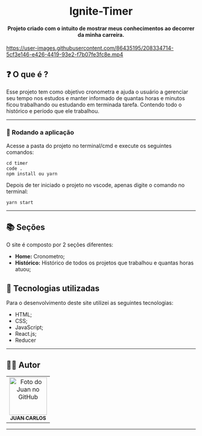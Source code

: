 <h1 align="center">
  <br>Ignite-Timer
</h1>

<h4 align="center">
  Projeto criado com o intuito de mostrar meus conhecimentos ao decorrer da minha carreira.
</h4>

https://user-images.githubusercontent.com/86435195/208334714-5cf3e146-e426-4419-93e2-f7b07fe3fc8e.mp4

## ❓ O que é ?

Esse projeto tem como objetivo cronometra e ajuda o usuário a gerenciar seu tempo nos estudos e manter informado de quantas horas e minutos ficou trabalhando ou estudando em terminada tarefa. Contendo todo o histórico e período que ele trabalhou.

<hr>

<h3>🧭 Rodando a aplicação</h3>

<span class="pl-c"><span class="pl-c"></span> Acesse a pasta do projeto no terminal/cmd e execute os seguintes comandos:</span>

```
cd timer
code .
npm install ou yarn
```
<span class="pl-c"><span class="pl-c"></span>Depois de ter iniciado o projeto no vscode, apenas digite o comando no terminal:</span>

```
yarn start
```
<hr>

## 📚 Seções
O site é composto por 2 seções diferentes:

- **Home:** Cronometro;
- **Histórico:** Histórico de todos os projetos que trabalhou e quantas horas atuou;


## 💼 Tecnologias utilizadas
Para o desenvolvimento deste site utilizei as seguintes tecnologias:

- HTML;
- CSS;
- JavaScript;
- React.js;
- Reducer
---

## 👨‍💻 Autor<br>
<table>
  <tr>
    <td align="center">
      <a href="https://github.com/JuanCarllos13">
        <img src="https://github.com/JuanCarllos13.png" height="100px" alt="Foto do Juan no GitHub"/><br>
        <sub>
          <b>JUAN CARLOS</b>
        </sub>
      </a>
    </td>
  </tr>
</table>
</table>
<hr>
